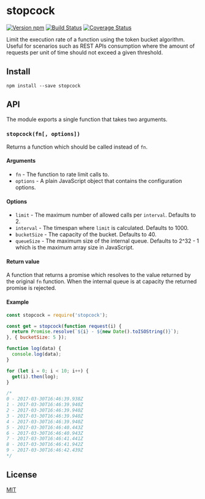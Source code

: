 # stopcock

[![Version npm][npm-stopcock-badge]][npm-stopcock]
[![Build Status][travis-stopcock-badge]][travis-stopcock]
[![Coverage Status][coverage-stopcock-badge]][coverage-stopcock]

Limit the execution rate of a function using the token bucket algorithm. Useful
for scenarios such as REST APIs consumption where the amount of requests per
unit of time should not exceed a given threshold.

## Install

```
npm install --save stopcock
```

## API

The module exports a single function that takes two arguments.

### `stopcock(fn[, options])`

Returns a function which should be called instead of `fn`.

#### Arguments

- `fn` - The function to rate limit calls to.
- `options` - A plain JavaScript object that contains the configuration options.

#### Options

- `limit` - The maximum number of allowed calls per `interval`. Defaults to 2.
- `interval` - The timespan where `limit` is calculated. Defaults to 1000.
- `bucketSize` - The capacity of the bucket. Defaults to 40.
- `queueSize` - The maximum size of the internal queue. Defaults to 2^32 - 1
  which is the maximum array size in JavaScript.

#### Return value

A function that returns a promise which resolves to the value returned by the
original `fn` function. When the internal queue is at capacity the returned
promise is rejected.

#### Example

```js
const stopcock = require('stopcock');

const get = stopcock(function request(i) {
  return Promise.resolve(`${i} - ${new Date().toISOString()}`);
}, { bucketSize: 5 });

function log(data) {
  console.log(data);
}

for (let i = 0; i < 10; i++) {
  get(i).then(log);
}

/*
0 - 2017-03-30T16:46:39.938Z
1 - 2017-03-30T16:46:39.940Z
2 - 2017-03-30T16:46:39.940Z
3 - 2017-03-30T16:46:39.940Z
4 - 2017-03-30T16:46:39.940Z
5 - 2017-03-30T16:46:40.443Z
6 - 2017-03-30T16:46:40.943Z
7 - 2017-03-30T16:46:41.441Z
8 - 2017-03-30T16:46:41.942Z
9 - 2017-03-30T16:46:42.439Z
*/
```

## License

[MIT](LICENSE)

[npm-stopcock-badge]: https://img.shields.io/npm/v/stopcock.svg
[npm-stopcock]: https://www.npmjs.com/package/stopcock
[travis-stopcock-badge]: https://img.shields.io/travis/lpinca/stopcock/master.svg
[travis-stopcock]: https://travis-ci.org/lpinca/stopcock
[coverage-stopcock-badge]: https://img.shields.io/coveralls/lpinca/stopcock/master.svg
[coverage-stopcock]: https://coveralls.io/r/lpinca/stopcock?branch=master
